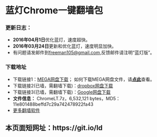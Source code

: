 # 蓝灯Chrome一键翻墙包

<h3>

<a id="user-content-说明" class="anchor" href="#%E8%AF%B4%E6%98%8E" aria-hidden="true"><span class="octicon octicon-link"></span></a>更新日志：</h3>

<ul>
<li><b>2016年04月1日</b>优化蓝灯，速度超快。
</li>
<li><b>2016年03月24日</b>更新和优化蓝灯，速度明显加快。
</li>
<li>有问题请发邮件到<a href="mailto:freeman105@gmail.com">freeman105@gmail.com</a>,反馈邮件请注明“蓝灯版”。</li>
</ul>




<h3>下载地址</h3>
<ul>
<li>
 下载链接1：<a href="https://mega.nz/#!WpEhSArC!AIvdunWRUibTx6LzEpiislqitYt4xSajIK6odBiIg48" target="_blank">MEGA网盘下载</a>； 如何下载MEGA网盘文件，请<strong><a target="_blank" href="https://raw.githubusercontent.com/kgfw/fg/master/wstp/mega.jpg">点此</a></strong>查看。
</li>

<li>
 下载链接2(已墙，需翻墙下载)：<a href="https://www.dropbox.com/s/0d0iw00vyj8wbvf/ChromeLT.7z?dl=0" target="_blank">dropbox网盘下载</a>
</li>

<li>
 下载链接3(已墙，需翻墙下载)：<a href="https://drive.google.com/file/d/0B9KkeZvZHMRvSVJNa0ZOc0VXbWs/view?usp=sharing" target="_blank">Google网盘下载</a>
</li>
<li><b>文件信息：</b>  ChromeLT.7z，6,532,121 bytes，MD5：11e801488beffd7c29a742478922fa43
<li>
 <a href="https://github.com/bannedbook/fanqiang/wiki" target="_blank">更多翻墙软件</a>
</li>

</ul>
<h2>本页面短网址：https://git.io/ld </h2>